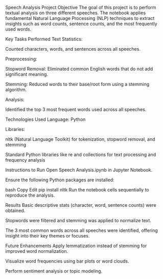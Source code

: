 Speech Analysis Project
Objective
The goal of this project is to perform textual analysis on three different speeches. The notebook applies fundamental Natural Language Processing (NLP) techniques to extract insights such as word counts, sentence counts, and the most frequently used words.

Key Tasks Performed
Text Statistics:

Counted characters, words, and sentences across all speeches.

Preprocessing:

Stopword Removal: Eliminated common English words that do not add significant meaning.

Stemming: Reduced words to their base/root form using a stemming algorithm.

Analysis:

Identified the top 3 most frequent words used across all speeches.

Technologies Used
Language: Python

Libraries:

nltk (Natural Language Toolkit) for tokenization, stopword removal, and stemming

Standard Python libraries like re and collections for text processing and frequency analysis

Instructions to Run
Open Speech Analysis.ipynb in Jupyter Notebook.

Ensure the following Python packages are installed:

bash
Copy
Edit
pip install nltk
Run the notebook cells sequentially to reproduce the analysis.

Results
Basic descriptive stats (character, word, sentence counts) were obtained.

Stopwords were filtered and stemming was applied to normalize text.

The 3 most common words across all speeches were identified, offering insight into their key themes or focuses.

Future Enhancements
Apply lemmatization instead of stemming for improved word normalization.

Visualize word frequencies using bar plots or word clouds.

Perform sentiment analysis or topic modeling.


